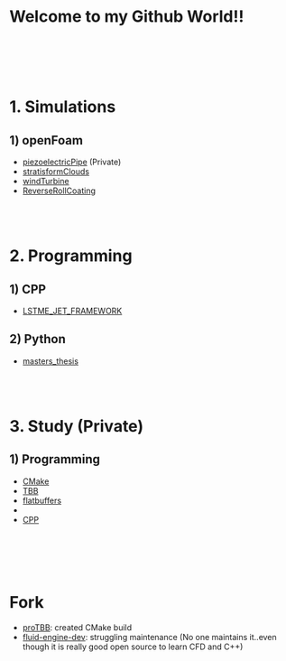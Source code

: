 # Welcome to my Github World!!
<br><br><br><br>


# 1. Simulations

## 1) openFoam
- [piezoelectricPipe](https://github.com/Wontae-Lee/piezoelectricPipe.git) (Private)
- [stratisformClouds](https://github.com/Wontae-Lee/stratisformClouds.git)
- [windTurbine](https://github.com/Wontae-Lee/windTurbine.git)
- [ReverseRollCoating](https://github.com/Wontae-Lee/ReverseRollCoating.git)
<br><br><br><br>


# 2. Programming

## 1) CPP
- [LSTME_JET_FRAMEWORK](https://github.com/Wontae-Lee/LSTME_JET_FRAMEWORK.git)

## 2) Python
- [masters_thesis](https://github.com/Wontae-Lee/masters_thesis.git)
<br><br><br><br>


# 3. Study (Private)

## 1) Programming
- [CMake](https://github.com/Wontae-Lee/CMake.git)
- [TBB](https://github.com/Wontae-Lee/TBB.git)
- [flatbuffers]()
- []()
- [CPP](https://github.com/Wontae-Lee/CPP.git)

<br><br><br><br>

# Fork
- [proTBB](https://github.com/Wontae-Lee/pro-TBB_CMake.git): created CMake build
- [fluid-engine-dev](https://github.com/Wontae-Lee/fluid-engine-dev): struggling maintenance (No one maintains it..even though it is really good open source to learn CFD and C++)
